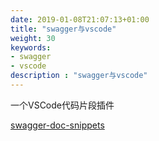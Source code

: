 ```yaml
---
date: 2019-01-08T21:07:13+01:00
title: "swagger与vscode"
weight: 30
keywords:
- swagger
- vscode
description : "swagger与vscode"
---
```



一个VSCode代码片段插件

[swagger-doc-snippets](https://github.com/taccisum/swagger-doc-snippets)


